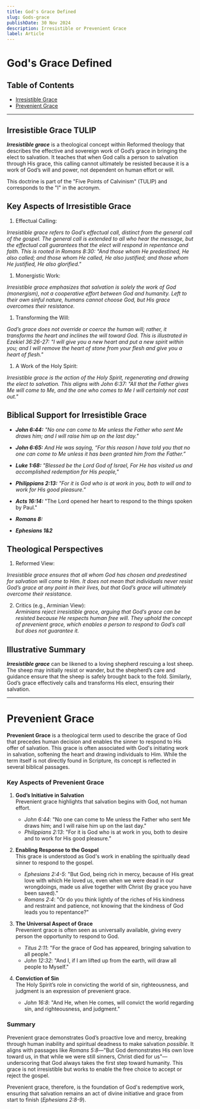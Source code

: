 ```yaml
---
title: God's Grace Defined
slug: Gods-grace
publishDate: 30 Nov 2024
description: Irresistible or Prevenient Grace
label: Article
---
```


# God's Grace Defined

## Table of Contents

* [Irresistible Grace](#irresistible-grace-tulip)
* [Prevenient Grace](#prevenient-grace)  

---

## Irresistible Grace TULIP

**_Irresistible grace_** is a theological concept within Reformed theology that describes the effective and sovereign work of God’s grace in bringing the elect to salvation. It teaches that when God calls a person to salvation through His grace, this calling cannot ultimately be resisted because it is a work of God’s will and power, not dependent on human effort or will.  

This doctrine is part of the "Five Points of Calvinism" (TULIP) and corresponds to the "I" in the acronym.

## Key Aspects of Irresistible Grace

1. Effectual Calling:  

_Irresistible grace refers to God’s effectual call, distinct from the general call of the gospel. The general call is extended to all who hear the message, but the effectual call guarantees that the elect will respond in repentance and faith. This is rooted in Romans 8:30: "And those whom He predestined, He also called; and those whom He called, He also justified; and those whom He justified, He also glorified."_  

1. Monergistic Work:  

_Irresistible grace emphasizes that salvation is solely the work of God (monergism), not a cooperative effort between God and humanity. Left to their own sinful nature, humans cannot choose God, but His grace overcomes their resistance._  

1. Transforming the Will:  

_God’s grace does not override or coerce the human will; rather, it transforms the heart and inclines the will toward God. This is illustrated in Ezekiel 36:26-27: "I will give you a new heart and put a new spirit within you; and I will remove the heart of stone from your flesh and give you a heart of flesh."_  

1. A Work of the Holy Spirit:  

_Irresistible grace is the action of the Holy Spirit, regenerating and drawing the elect to salvation. This aligns with John 6:37: "All that the Father gives Me will come to Me, and the one who comes to Me I will certainly not cast out."_  

## Biblical Support for Irresistible Grace

- **_John 6:44:_** _"No one can come to Me unless the Father who sent Me draws him; and I will raise him up on the last day."_

- **_John 6:65:_** _And He was saying, “For this reason I have told you that no one can come to Me unless it has been granted him from the Father.”_

- **_Luke 1:68:_** _"Blessed be the Lord God of Israel, For He has visited us and accomplished redemption for His people,"_
- **_Philippians 2:13:_** _"For it is God who is at work in you, both to will and to work for His good pleasure."_

- **_Acts 16:14:_** "The Lord opened her heart to respond to the things spoken by Paul."
- **_Romans 8:_**
- **_Ephesians 1&2_**

## Theological Perspectives

1. Reformed View:  

_Irresistible grace ensures that all whom God has chosen and predestined for salvation will come to Him. It does not mean that individuals never resist God’s grace at any point in their lives, but that God’s grace will ultimately overcome their resistance._  

2. Critics (e.g., Arminian View):  
_Arminians reject irresistible grace, arguing that God’s grace can be resisted because He respects human free will. They uphold the concept of prevenient grace, which enables a person to respond to God’s call but does not guarantee it._

## Illustrative Summary

**_Irresistible grace_** can be likened to a loving shepherd rescuing a lost sheep. The sheep may initially resist or wander, but the shepherd’s care and guidance ensure that the sheep is safely brought back to the fold. Similarly, God’s grace effectively calls and transforms His elect, ensuring their salvation.

---

# Prevenient Grace

**Prevenient Grace** is a theological term used to describe the grace of God that precedes human decision and enables the sinner to respond to His offer of salvation. This grace is often associated with God's initiating work in salvation, softening the heart and drawing individuals to Him. While the term itself is not directly found in Scripture, its concept is reflected in several biblical passages.

### Key Aspects of Prevenient Grace

1. **God’s Initiative in Salvation**  
   Prevenient grace highlights that salvation begins with God, not human effort.  
   - _John 6:44_: "No one can come to Me unless the Father who sent Me draws him; and I will raise him up on the last day."
   - _Philippians 2:13_: "For it is God who is at work in you, both to desire and to work for His good pleasure."

2. **Enabling Response to the Gospel**  
   This grace is understood as God's work in enabling the spiritually dead sinner to respond to the gospel.  
   - _Ephesians 2:4-5_: "But God, being rich in mercy, because of His great love with which He loved us, even when we were dead in our wrongdoings, made us alive together with Christ (by grace you have been saved)."
   - _Romans 2:4_: "Or do you think lightly of the riches of His kindness and restraint and patience, not knowing that the kindness of God leads you to repentance?"

3. **The Universal Aspect of Grace**  
   Prevenient grace is often seen as universally available, giving every person the opportunity to respond to God.  
   - _Titus 2:11_: "For the grace of God has appeared, bringing salvation to all people."
   - _John 12:32_: "And I, if I am lifted up from the earth, will draw all people to Myself."

4. **Conviction of Sin**  
   The Holy Spirit’s role in convicting the world of sin, righteousness, and judgment is an expression of prevenient grace.  
   - _John 16:8_: "And He, when He comes, will convict the world regarding sin, and righteousness, and judgment."

### Summary

Prevenient grace demonstrates God’s proactive love and mercy, breaking through human inability and spiritual deadness to make salvation _possible_. It aligns with passages like _Romans 5:8_—"But God demonstrates His own love toward us, in that while we were still sinners, Christ died for us"—underscoring that God always takes the first step toward humanity. This grace is not irresistible but works to enable the free choice to accept or reject the gospel.

Prevenient grace, therefore, is the foundation of God's redemptive work, ensuring that salvation remains an act of divine initiative and grace from start to finish (_Ephesians 2:8-9_).